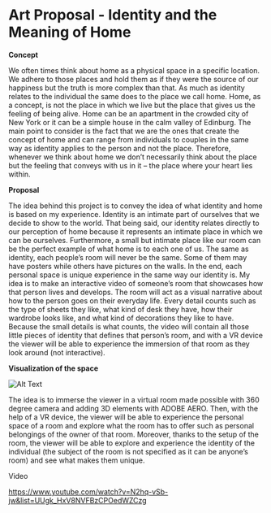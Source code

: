 # **Art Proposal - Identity and the Meaning of Home**

**Concept**

We often times think about home as a physical space in a specific location.
We adhere to those places and hold them as if they were the source of our happiness but the truth is more complex than that. 
As much as identity relates to the individual the same does to the place we call home.
Home, as a concept, is not the place in which we live but the place that gives us the feeling of being alive. 
Home can be an apartment in the crowded city of New York or it can be a simple house in the calm valley of Edinburg. 
The main point to consider is the fact that we are the ones that create the concept of home and can range from individuals 
to couples in the same way as identity applies to the person and not the place. 
Therefore, whenever we think about home we don’t necessarily think about the place but the feeling that conveys with
us in it – the place where your heart lies within. 

**Proposal**

The idea behind this project is to convey the idea of what identity and home is based on my experience. 
Identity is an intimate part of ourselves that we decide to show to the world. 
That being said, our identity relates directly to our perception of home because it represents an intimate place in which we can be ourselves. 
Furthermore, a small but intimate place like our room can be the perfect example of what home is to each one of us. 
The same as identity, each people’s room will never be the same. Some of them may have posters while others have pictures on the walls. 
In the end, each personal space is unique experience in the same way our identity is. 
My idea is to make an interactive video of someone’s room that showcases how that person lives and develops. 
The room will act as a visual narrative about how to the person goes on their everyday life. 
Every detail counts such as the type of sheets they like, what kind of desk they have, how their wardrobe looks like, 
and what kind of decorations they like to have. Because the small details is what counts, the video will contain all those 
little pieces of identity that defines that person’s room, and with a VR device the viewer will be able to experience the 
immersion of that room as they look around (not interactive).  

**Visualization of the space**

 ![Alt Text](https://www.google.com/imgres?imgurl=https%3A%2F%2Fqtxasset.com%2F2017-04%2Fhotel-zetta.jpg%3FNnije3PwuoAdFfzJqRs9fOguS8_o2kNF&imgrefurl=https%3A%2F%2Fwww.hotelmanagement.net%2Ftech%2Fhotel-zetta-introduces-virtual-reality-experiences&tbnid=3kRDoBGWZdXopM&vet=12ahUKEwju7Mj5t4roAhWFjZ4KHfoBBVQQMygHegUIARCXAg..i&docid=qXHtWA24VckdWM&w=2148&h=1432&q=vr%20room%20&ved=2ahUKEwju7Mj5t4roAhWFjZ4KHfoBBVQQMygHegUIARCXAg)

The idea is to immerse the viewer in a virtual room made possible with 360 degree camera and adding 3D elements with ADOBE AERO.
Then, with the help of a VR device, the viewer will be able to experience the personal space of a room and explore what the room
has to offer such as personal belongings of the owner of that room. Moreover, thanks to the setup of the room, the viewer will be
able to explore and experience the identity of the individual (the subject of the room is not specified as it can be anyone’s room)
and see what makes them unique. 
 
 Video

https://www.youtube.com/watch?v=N2hq-vSb-jw&list=UUgk_HxV8NVFBzCPOedWZCzg
 
